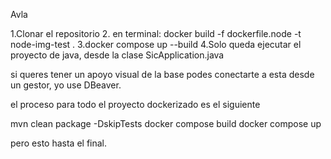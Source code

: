 Avla

1.Clonar el repositorio
2. en terminal: docker build -f dockerfile.node -t node-img-test .
3.docker compose up --build
4.Solo queda ejecutar el proyecto de java, desde la clase SicApplication.java

si queres tener un apoyo visual de la base podes conectarte a esta desde un gestor, yo use DBeaver.


el proceso para todo el proyecto dockerizado 
es el siguiente 

mvn clean package -DskipTests
docker compose build
docker compose up

pero esto hasta el final.